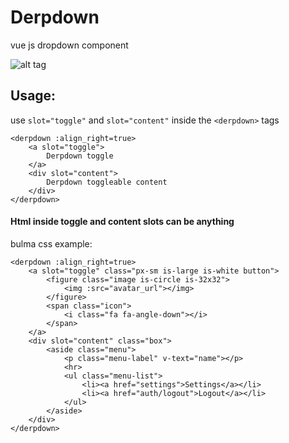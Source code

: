 # Derpdown
vue js dropdown component

![alt tag](https://media.giphy.com/media/l0MYvNHMfVhiQ5h8Q/giphy.gif)


## Usage:
use `slot="toggle"` and `slot="content"` inside the `<derpdown>` tags
```
<derpdown :align_right=true>
    <a slot="toggle">
        Derpdown toggle
    </a>
    <div slot="content">
        Derpdown toggleable content
    </div>
</derpdown>
```


#### Html inside toggle and content slots can be anything
bulma css example:
```
<derpdown :align_right=true>
    <a slot="toggle" class="px-sm is-large is-white button">
        <figure class="image is-circle is-32x32">
            <img :src="avatar_url"></img>
        </figure>
        <span class="icon">
            <i class="fa fa-angle-down"></i>
        </span>
    </a>
    <div slot="content" class="box">
        <aside class="menu">
            <p class="menu-label" v-text="name"></p>
            <hr>
            <ul class="menu-list">
                <li><a href="settings">Settings</a></li>
                <li><a href="auth/logout">Logout</a></li>
            </ul>
        </aside>
    </div>
</derpdown>

```
